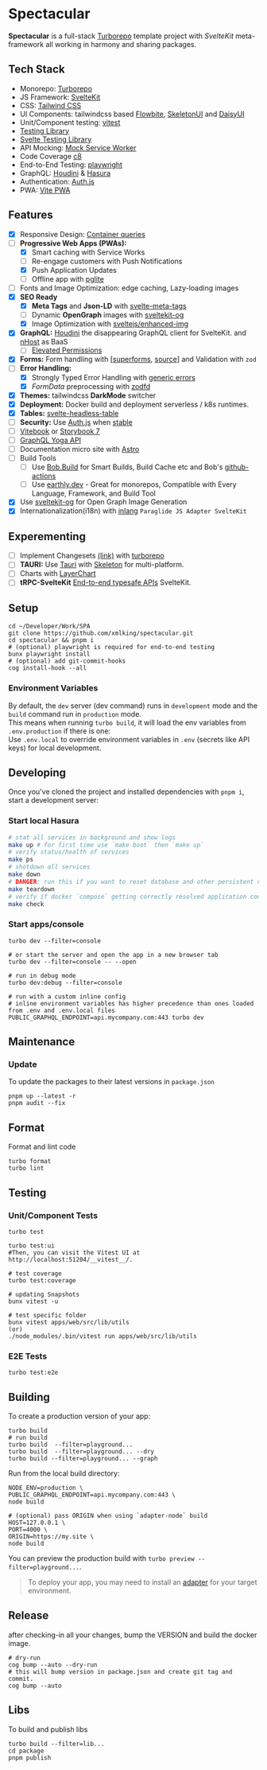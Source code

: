 # Spectacular

**Spectacular** is a full-stack [Turborepo](https://turbo.build/repo/docs/handbook) template project with _SvelteKit_ meta-framework all working in harmony and sharing packages.

## Tech Stack

- Monorepo: [Turborepo](https://turbo.build/repo/docs/handbook)
- JS Framework: [SvelteKit](https://kit.svelte.dev/)
- CSS: [Tailwind CSS](https://tailwindcss.com/)
- UI Components: tailwindcss based [Flowbite](https://flowbite-svelte.com/), [SkeletonUI](https://www.skeleton.dev/) and [DaisyUI](https://daisyui.com/)
- Unit/Component testing: [vitest](https://vitest.dev/)
- [Testing Library](https://testing-library.com/)
- [Svelte Testing Library](https://github.com/testing-library/svelte-testing-library)
- API Mocking: [Mock Service Worker](https://mswjs.io/)
- Code Coverage [c8](https://c8.io/)
- End-to-End Testing: [playwright](https://playwright.dev/)
- GraphQL: [Houdini](https://www.houdinigraphql.com/) & [Hasura](https://hasura.io/)
- Authentication: [Auth.js](https://authjs.dev/)
- PWA: [Vite PWA](https://vite-pwa-org.netlify.app/frameworks/sveltekit.html)

## Features

- [x] Responsive Design: [Container queries](https://www.smashingmagazine.com/2021/05/complete-guide-css-container-queries/)
- [ ] **Progressive Web Apps (PWAs):**
  - [x] Smart caching with Service Works
  - [ ] Re-engage customers with Push Notifications
  - [x] Push Application Updates
  - [ ] Offline app with [pglite](https://github.com/electric-sql/pglite)
- [ ] Fonts and Image Optimization: edge caching, Lazy-loading images
- [x] **SEO Ready**
  - [x] **Meta Tags** and **Json-LD** with [svelte-meta-tags](https://github.com/oekazuma/svelte-meta-tags#readme)
  - [ ] Dynamic **OpenGraph** images with [sveltekit-og](https://github.com/etherCorps/sveltekit-og#create-svelte)
  - [x] Image Optimization with [sveltejs/enhanced-img](https://kit.svelte.dev/docs/images)
- [x] **GraphQL:** [Houdini](https://www.houdinigraphql.com/) the disappearing GraphQL client for SvelteKit. and [nHost](https://nhost.io/) as BaaS
  - [ ] [Elevated Permissions](https://nhost.io/blog/elevated-permissions)
- [x] **Forms:** Form handling with [[superforms](https://superforms.vercel.app/), [source](https://github.com/ciscoheat/sveltekit-superforms)] and Validation with `zod`
- [ ] **Error Handling:**
  - [x] Strongly Typed Error Handling with [generic errors](./src/lib/errors#readme)
  - [x] _FormData_ preprocessing with [zodfd](./src/lib/zodfd#readme)
- [x] **Themes:** tailwindcss **DarkMode** switcher
- [x] **Deployment:** Docker build and deployment serverless / k8s runtimes.
- [x] **Tables:** [svelte-headless-table](https://svelte-headless-table.bryanmylee.com/docs/getting-started/overview#what-is-a-headless-ui-library)
- [ ] **Security:** Use [Auth.js](https://authjs.dev/) when [stable](https://vercel.com/blog/announcing-sveltekit-auth)
- [ ] [Vitebook](https://vitebook.dev/introduction/what-is-vitebook.html) or [Storybook 7](https://github.com/storybookjs/storybook/blob/next/code/frameworks/sveltekit/README.md)
- [ ] [GraphQL Yoga API](https://github.com/dotansimha/graphql-yoga/blob/main/examples/sveltekit/src/routes/api/graphql/%2Bserver.ts)
- [ ] Documentation micro site with [Astro](https://github.com/PuruVJ/neodrag/tree/main/docs)
- [ ] Build Tools
  - [ ] Use [Bob.Build](https://bob.build/) for Smart Builds, Build Cache etc and Bob's [github-actions](https://bob.build/docs/ci-recipes/github-actions/)
  - [ ] Use [earthly.dev](https://earthly.dev/) - Great for monorepos, Compatible with Every Language, Framework, and Build Tool
- [x] Use [sveltekit-og](https://github.com/etherCorps/sveltekit-og) for Open Graph Image Generation
- [x] Internationalization(i18n) with [inlang](https://inlang.com/c/libraries) `Paraglide JS Adapter SvelteKit`

## Experementing

- [ ] Implement Changesets [(link)](https://github.com/changesets/changesets) with [turborepo](https://turbo.build/repo/docs/handbook/publishing-packages/versioning-and-publishing)
- [ ] **TAURI:** Use [Tauri](https://tauri.app/) with [Skeleton](https://www.skeleton.dev/docs/tauri) for multi-platform.
- [ ] Charts with [LayerChart](https://www.layerchart.com/)
- [ ] **tRPC-SvelteKit** [End-to-end typesafe APIs](https://icflorescu.github.io/trpc-sveltekit) SvelteKit.

## Setup

```shell
cd ~/Developer/Work/SPA
git clone https://github.com/xmlking/spectacular.git
cd spectacular && pnpm i
# (optional) playwright is required for end-to-end testing
bunx playwright install
# (optional) add git-commit-hooks
cog install-hook --all
```

### Environment Variables

By default, the `dev` server (dev command) runs in `development` mode and the `build` command run in `production`
mode.  
This means when running `turbo build`, it will load the env variables from `.env.production` if there is one:  
Use `.env.local` to override environment variables in `.env` (secrets like API keys) for local development.

## Developing

Once you've cloned the project and installed dependencies with `pnpm i`, start a development server:

### Start local Hasura

```sh
# stat all services in background and show logs
make up # for first time use `make boot` then `make up`
# verify status/health of services
make ps
# shotdown all services
make down
# DANGER: run this if you want to reset database and other persistent volumes
make teardown
# verify if docker `compose` getting correctly resolved application config from .env files
make check
```

### Start apps/console

```shell
turbo dev --filter=console

# or start the server and open the app in a new browser tab
turbo dev --filter=console -- --open

# run in debug mode
turbo dev:debug --filter=console

# run with a custom inline config
# inline environment variables has higher precedence than ones loaded from .env and .env.local files
PUBLIC_GRAPHQL_ENDPOINT=api.mycompany.com:443 turbo dev
```

## Maintenance

### Update

To update the packages to their latest versions in `package.json`

```shell
pnpm up --latest -r
pnpm audit --fix
```

## Format

Format and lint code

```shell
turbo format
turbo lint
```

## Testing

### Unit/Component Tests

```shell
turbo test

turbo test:ui
#Then, you can visit the Vitest UI at http://localhost:51204/__vitest__/.

# test coverage
turbo test:coverage

# updating Snapshots
bunx vitest -u

# test specific folder
bunx vitest apps/web/src/lib/utils
(or)
./node_modules/.bin/vitest run apps/web/src/lib/utils
```

### E2E Tests

```shell
turbo test:e2e
```

## Building

To create a production version of your app:

```shell
turbo build
# run build
turbo build  --filter=playground...
turbo build  --filter=playground... --dry
turbo build --filter=playground... --graph
```

Run from the local build directory:

```shell
NODE_ENV=production \
PUBLIC_GRAPHQL_ENDPOINT=api.mycompany.com:443 \
node build

# (optional) pass ORIGIN when using `adapter-node` build
HOST=127.0.0.1 \
PORT=4000 \
ORIGIN=https://my.site \
node build
```

You can preview the production build with `turbo preview --filter=playground...`.

> To deploy your app, you may need to install an [adapter](https://kit.svelte.dev/docs/adapters) for your target
> environment.

## Release

after checking-in all your changes, bump the VERSION and build the docker image.

```shell
# dry-run
cog bump --auto --dry-run
# this will bump version in package.json and create git tag and commit.
cog bump --auto
```

## Libs

To build and publish libs

```shell
turbo build --filter=lib...
cd package
pnpm publish
```
